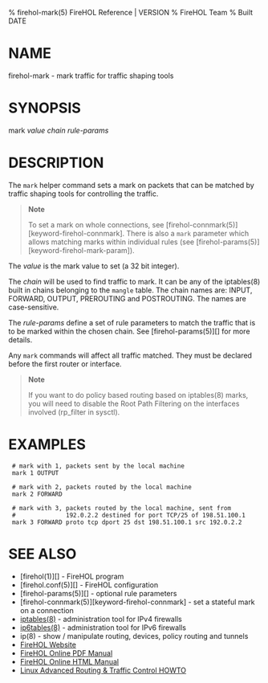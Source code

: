 % firehol-mark(5) FireHOL Reference | VERSION
% FireHOL Team
% Built DATE

# NAME

firehol-mark - mark traffic for traffic shaping tools

# SYNOPSIS

mark *value* *chain* *rule-params*

# DESCRIPTION

The `mark` helper command sets a mark on packets that can be matched by
traffic shaping tools for controlling the traffic.

> **Note**
>
> To set a mark on whole connections, see
> [firehol-connmark(5)][keyword-firehol-connmark]. There is also a `mark`
> parameter which allows matching marks within individual rules (see 
> [firehol-params(5)][keyword-firehol-mark-param]).

The *value* is the mark value to set (a 32 bit integer).

The *chain* will be used to find traffic to mark. It can be any of the
iptables(8) built in chains belonging to the `mangle` table. The chain
names are: INPUT, FORWARD, OUTPUT, PREROUTING and POSTROUTING. The names
are case-sensitive.

The *rule-params* define a set of rule parameters to match the traffic
that is to be marked within the chosen chain. See
[firehol-params(5)][] for more details.

Any `mark` commands will affect all traffic matched. They must be
declared before the first router or interface.

> **Note**
>
> If you want to do policy based routing based on iptables(8) marks, you
> will need to disable the Root Path Filtering on the interfaces
> involved (rp\_filter in sysctl).


# EXAMPLES

~~~~
 # mark with 1, packets sent by the local machine
 mark 1 OUTPUT

 # mark with 2, packets routed by the local machine
 mark 2 FORWARD

 # mark with 3, packets routed by the local machine, sent from
 #              192.0.2.2 destined for port TCP/25 of 198.51.100.1
 mark 3 FORWARD proto tcp dport 25 dst 198.51.100.1 src 192.0.2.2
~~~~

# SEE ALSO

* [firehol(1)][] - FireHOL program
* [firehol.conf(5)][] - FireHOL configuration
* [firehol-params(5)][] - optional rule parameters
* [firehol-connmark(5)][keyword-firehol-connmark] - set a stateful mark on a connection
* [iptables(8)](http://ipset.netfilter.org/iptables.man.html) - administration tool for IPv4 firewalls
* [ip6tables(8)](http://ipset.netfilter.org/ip6tables.man.html) - administration tool for IPv6 firewalls
* ip(8) - show / manipulate routing, devices, policy routing and tunnels
* [FireHOL Website](http://firehol.org/)
* [FireHOL Online PDF Manual](http://firehol.org/firehol-manual.pdf)
* [FireHOL Online HTML Manual](http://firehol.org/manual)
* [Linux Advanced Routing & Traffic Control HOWTO](http://lartc.org/howto/)
